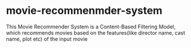 # movie-recommenmder-system

This Movie Recommender System is a Content-Based Filtering Model, which recommends movies based on the features(like director name, cast name, plot etc) of the input movie
